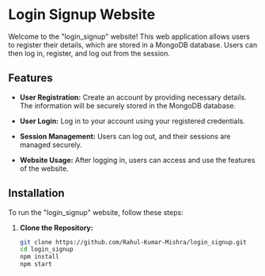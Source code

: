 # Login Signup Website

Welcome to the "login_signup" website! This web application allows users to register their details, which are stored in a MongoDB database. Users can then log in, register, and log out from the session.

## Features

- **User Registration:** Create an account by providing necessary details. The information will be securely stored in the MongoDB database.

- **User Login:** Log in to your account using your registered credentials.

- **Session Management:** Users can log out, and their sessions are managed securely.

- **Website Usage:** After logging in, users can access and use the features of the website.

## Installation

To run the "login_signup" website, follow these steps:

1. **Clone the Repository:**
   ```bash
   git clone https://github.com/Rahul-Kumar-Mishra/login_signup.git
   cd login_signup
   npm install
   npm start
